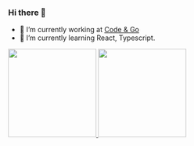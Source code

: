 ### Hi there 👋

- 🔭 I’m currently working at <a href="https://codeandgo.com.br/">Code & Go</a> 
- 🌱 I’m currently learning React, Typescript.

<div>
  <a href="https://github.com/Pedroenrick"/>
    <img height="180em" src="https://github-readme-stats.vercel.app/api?username=pedroenrick&show_icons=true&theme=dracula&include_all_commits=true&count_private=true"/>
<img height="180em" src="https://github-readme-stats.vercel.app/api/top-langs/?username=pedroenrick&layout=compact&langs_count=16&theme=dracula"/>
                                                                                                                                                </div>
